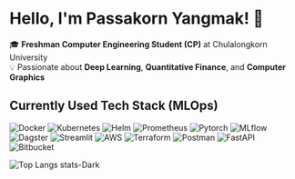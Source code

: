 # Hello, I'm Passakorn Yangmak! 👋

🎓 **Freshman Computer Engineering Student (CP)** at Chulalongkorn University  
💡 Passionate about **Deep Learning**, **Quantitative Finance**, and **Computer Graphics**
 
## Currently Used Tech Stack (MLOps)
![Docker](https://img.shields.io/badge/docker-%230db7ed.svg?style=for-the-badge&logo=docker&logoColor=white)
![Kubernetes](https://img.shields.io/badge/Kubernetes-326CE5?style=for-the-badge&logo=kubernetes&logoColor=fff)
![Helm](https://img.shields.io/badge/Helm-0F1689?style=for-the-badge&logo=helm&logoColor=fff)
![Prometheus](https://img.shields.io/badge/Prometheus-orange?style=for-the-badge&logo=prometheus&logoColor=white)
![Pytorch](https://img.shields.io/badge/PyTorch-EE4C2C?style=for-the-badge&logo=pytorch&logoColor=white) 
![MLflow](https://img.shields.io/badge/MLflow-0194E2?style=for-the-badge&logo=mlflow&logoColor=white)
![Dagster](https://img.shields.io/badge/Dagster-eae8fc.svg?style=for-the-badge)
![Streamlit](https://img.shields.io/badge/Streamlit-%23FE4B4B.svg?style=for-the-badge&logo=streamlit&logoColor=white)
![AWS](https://custom-icon-badges.demolab.com/badge/AWS-%23FF9900.svg?style=for-the-badge&logo=aws&logoColor=white)
![Terraform](https://img.shields.io/badge/terraform-%235835CC.svg?style=for-the-badge&logo=terraform&logoColor=white)
![Postman](https://img.shields.io/badge/Postman-FF6C37?style=for-the-badge&logo=postman&logoColor=white)
![FastAPI](https://img.shields.io/badge/FastAPI-009485.svg?style=for-the-badge&logo=fastapi&logoColor=white)
![Bitbucket](https://img.shields.io/badge/Bitbucket-0052CC?style=for-the-badge&logo=bitbucket&logoColor=fff)

![Top Langs stats-Dark](https://github-readme-stats.vercel.app/api/top-langs/?username=Quackudy&layout=compact&theme=dark#gh-dark-mode-only)
    
